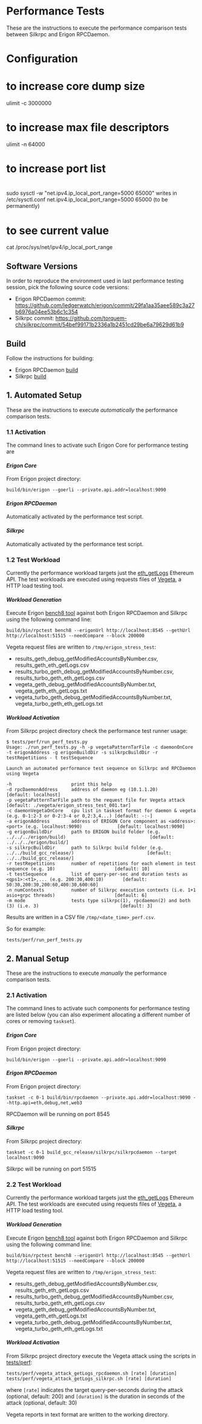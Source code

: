 # Performance Tests
These are the instructions to execute the performance comparison tests between Silkrpc and Erigon RPCDaemon.

# Configuration
# to increase core dump size 
ulimit -c 3000000
# to increase max file descriptors
ulimit -n 64000
# to increase port list
# 
sudo sysctl -w "net.ipv4.ip_local_port_range=5000 65000"
writes in /etc/sysctl.conf net.ipv4.ip_local_port_range=5000 65000  (to be permanently)
# to see current value
cat /proc/sys/net/ipv4/ip_local_port_range


## Software Versions
In order to reproduce the environment used in last performance testing session, pick the following source code versions:

* Erigon RPCDaemon commit: https://github.com/ledgerwatch/erigon/commit/29fa1aa35aee589c3a27b6976a04ee53b6c1c354
* Silkrpc commit: https://github.com/torquem-ch/silkrpc/commit/54bef99171b2336a1b2451cd29be6a79629d61b9

## Build
Follow the instructions for building:

* Erigon RPCDaemon [build](https://github.com/)
* Silkrpc [build](https://github.com/torquem-ch/silkrpc/tree/eth_get_logs#linux--macos)

## 1. Automated Setup
These are the instructions to execute *automatically* the performance comparison tests.

### 1.1 Activation
The command lines to activate such Erigon Core for performance testing are

#### _Erigon Core_
From Erigon project directory:
```
build/bin/erigon --goerli --private.api.addr=localhost:9090
```
#### _Erigon RPCDaemon_
Automatically activated by the performance test script.
#### _Silkrpc_
Automatically activated by the performance test script.

### 1.2 Test Workload

Currently the performance workload targets just the [eth_getLogs](https://eth.wiki/json-rpc/API#eth_getlogs) Ethereum API. The test workloads are executed using requests files of [Vegeta](https://github.com/tsenart/vegeta/), a HTTP load testing tool.

#### _Workload Generation_

Execute Erigon [bench8 tool](https://github.com/ledgerwatch/erigon/blob/3388c1f1af6c65808830e5839a0c6d5d78f018fa/cmd/rpctest/rpctest/bench8.go) against both Erigon RPCDaemon and Silkrpc using the following command line:

```
build/bin/rpctest bench8 --erigonUrl http://localhost:8545 --gethUrl http://localhost:51515 --needCompare --block 200000
```

Vegeta request files are written to `/tmp/erigon_stress_test`:
* results_geth_debug_getModifiedAccountsByNumber.csv, results_geth_eth_getLogs.csv
* results_turbo_geth_debug_getModifiedAccountsByNumber.csv, results_turbo_geth_eth_getLogs.csv
* vegeta_geth_debug_getModifiedAccountsByNumber.txt, vegeta_geth_eth_getLogs.txt
* vegeta_turbo_geth_debug_getModifiedAccountsByNumber.txt, vegeta_turbo_geth_eth_getLogs.txt

#### _Workload Activation_

From Silkrpc project directory check the performance test runner usage:
```
$ tests/perf/run_perf_tests.py
Usage: ./run_perf_tests.py -h -p vegetaPatternTarFile -c daemonOnCore  -t erigonAddress -g erigonBuildDir -s silkrpcBuildDir -r testRepetitions - t testSequence

Launch an automated performance test sequence on Silkrpc and RPCDaemon using Vegeta

-h                      print this help
-d rpcDaemonAddress     address of daemon eg (10.1.1.20)                                                       [default: localhost]
-p vegetaPatternTarFile path to the request file for Vegeta attack                                             [default: ./vegeta/erigon_stress_test_001.tar]
-c daemonVegetaOnCore   cpu list in taskset format for daemon & vegeta (e.g. 0-1:2-3 or 0-2:3-4 or 0,2:3,4...) [default: -:-]
-a erigonAddress        address of ERIGON Core component as <address>:<port> (e.g. localhost:9090)             [default: localhost:9090]
-g erigonBuildDir       path to ERIGON build folder (e.g. ../../../erigon/build)                               [default: ../../../erigon/build/]
-s silkrpcBuildDir      path to Silkrpc build folder (e.g. ../../build_gcc_release/)                           [default: ../../build_gcc_release/]
-r testRepetitions      number of repetitions for each element in test sequence (e.g. 10)                      [default: 10]
-t testSequence         list of query-per-sec and duration tests as <qps1>:<t1>,... (e.g. 200:30,400:10)       [default: 50:30,200:30,200:60,400:30,600:60]
-n numContexts          number of Silkrpc execution contexts (i.e. 1+1 asio+grpc threads)                      [default: 6]
-m mode                 tests type silkrpc(1), rpcdaemon(2) and both (3) (i.e. 3)                              [default: 3]
```
Results are written in a CSV file `/tmp/<date_time>_perf.csv`.

So for example:
```
tests/perf/run_perf_tests.py 
```

## 2. Manual Setup

These are the instructions to execute *manually* the performance comparison tests.

### 2.1 Activation

The command lines to activate such components for performance testing are listed below (you can also experiment allocating a different number of cores or removing `taskset`).

#### _Erigon Core_
From Erigon project directory:
```
build/bin/erigon --goerli --private.api.addr=localhost:9090
```
#### _Erigon RPCDaemon_
From Erigon project directory:
```
taskset -c 0-1 build/bin/rpcdaemon --private.api.addr=localhost:9090 --http.api=eth,debug,net,web3
```
RPCDaemon will be running on port 8545
#### _Silkrpc_
From Silkrpc project directory:
```
taskset -c 0-1 build_gcc_release/silkrpc/silkrpcdaemon --target localhost:9090
```
Silkrpc will be running on port 51515

### 2.2 Test Workload

Currently the performance workload targets just the [eth_getLogs](https://eth.wiki/json-rpc/API#eth_getlogs) Ethereum API. The test workloads are executed using requests files of [Vegeta](https://github.com/tsenart/vegeta/), a HTTP load testing tool.

#### _Workload Generation_

Execute Erigon [bench8 tool](https://github.com/ledgerwatch/erigon/blob/3388c1f1af6c65808830e5839a0c6d5d78f018fa/cmd/rpctest/rpctest/bench8.go) against both Erigon RPCDaemon and Silkrpc using the following command line:

```
build/bin/rpctest bench8 --erigonUrl http://localhost:8545 --gethUrl http://localhost:51515 --needCompare --block 200000
```

Vegeta request files are written to `/tmp/erigon_stress_test`:
* results_geth_debug_getModifiedAccountsByNumber.csv, results_geth_eth_getLogs.csv
* results_turbo_geth_debug_getModifiedAccountsByNumber.csv, results_turbo_geth_eth_getLogs.csv
* vegeta_geth_debug_getModifiedAccountsByNumber.txt, vegeta_geth_eth_getLogs.txt
* vegeta_turbo_geth_debug_getModifiedAccountsByNumber.txt, vegeta_turbo_geth_eth_getLogs.txt

#### _Workload Activation_

From Silkrpc project directory execute the Vegeta attack using the scripts in [tests/perf](https://github.com/torquem-ch/silkrpc/tree/072dbc0314f383fbe236fc0c26e34187fe2191ca/tests/perf):
```
tests/perf/vegeta_attack_getLogs_rpcdaemon.sh [rate] [duration]
tests/perf/vegeta_attack_getLogs_silkrpc.sh [rate] [duration]
```
where `[rate]` indicates the target query-per-seconds during the attack (optional, default: 200) and `[duration]` is the duration in seconds of the attack (optional, default: 30)

Vegeta reports in text format are written to the working directory.
